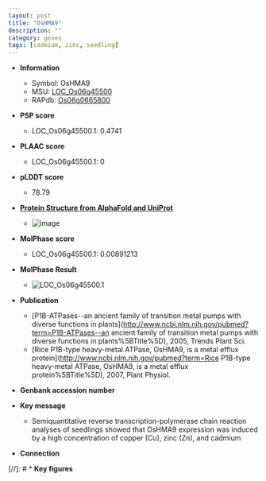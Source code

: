 ```yaml
---
layout: post
title: "OsHMA9"
description: ""
category: genes
tags: [cadmium, zinc, seedling]
---
```


* **Information**  
    + Symbol: OsHMA9  
    + MSU: [LOC_Os06g45500](http://rice.plantbiology.msu.edu/cgi-bin/ORF_infopage.cgi?orf=LOC_Os06g45500)  
    + RAPdb: [Os06g0665800](http://rapdb.dna.affrc.go.jp/viewer/gbrowse_details/irgsp1?name=Os06g0665800)  

* **PSP score**  
    + LOC_Os06g45500.1: 0.4741 

* **PLAAC score**  
    + LOC_Os06g45500.1: 0 

* **pLDDT score**
    + 78.79

* **[Protein Structure from AlphaFold and UniProt](https://www.uniprot.org/uniprotkb/A0A0P0X004/entry#structure)**
    + ![image](https://ricepsp.github.io/images/A/AF-A0A0P0X004-F1.png)

* **MolPhase score**
    + LOC_Os06g45500.1: 0.00891213

* **MolPhase Result**
    + ![LOC_Os06g45500.1](https://304243504.github.io/Pictures/LOC_Os06g/LOC_Os06g45500.1.png)

* **Publication**  
    + [P1B-ATPases--an ancient family of transition metal pumps with diverse functions in plants](http://www.ncbi.nlm.nih.gov/pubmed?term=P1B-ATPases--an ancient family of transition metal pumps with diverse functions in plants%5BTitle%5D), 2005, Trends Plant Sci.
    + [Rice P1B-type heavy-metal ATPase, OsHMA9, is a metal efflux protein](http://www.ncbi.nlm.nih.gov/pubmed?term=Rice P1B-type heavy-metal ATPase, OsHMA9, is a metal efflux protein%5BTitle%5D), 2007, Plant Physiol.

* **Genbank accession number**  

* **Key message**  
    + Semiquantitative reverse transcription-polymerase chain reaction analyses of seedlings showed that OsHMA9 expression was induced by a high concentration of copper (Cu), zinc (Zn), and cadmium

* **Connection**  

[//]: # * **Key figures**  


